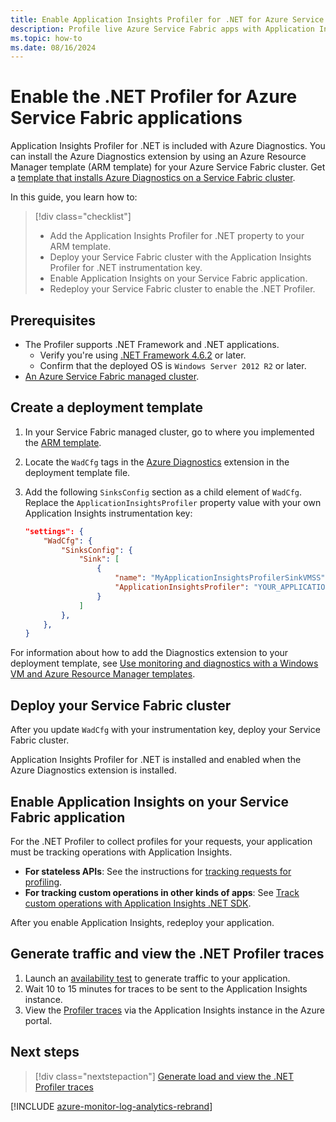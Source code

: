 ```yaml
---
title: Enable Application Insights Profiler for .NET for Azure Service Fabric applications
description: Profile live Azure Service Fabric apps with Application Insights.
ms.topic: how-to
ms.date: 08/16/2024
---
```


# Enable the .NET Profiler for Azure Service Fabric applications

Application Insights Profiler for .NET is included with Azure Diagnostics. You can install the Azure Diagnostics extension by using an Azure Resource Manager template (ARM template) for your Azure Service Fabric cluster. Get a [template that installs Azure Diagnostics on a Service Fabric cluster](https://github.com/Azure/azure-docs-json-samples/blob/master/application-insights/ServiceFabricCluster.json).

In this guide, you learn how to:
> [!div class="checklist"]
> - Add the Application Insights Profiler for .NET property to your ARM template.
> - Deploy your Service Fabric cluster with the Application Insights Profiler for .NET instrumentation key.
> - Enable Application Insights on your Service Fabric application.
> - Redeploy your Service Fabric cluster to enable the .NET Profiler.

## Prerequisites

- The Profiler supports .NET Framework and .NET applications.
  - Verify you're using [.NET Framework 4.6.2](/dotnet/framework/migration-guide/how-to-determine-which-versions-are-installed) or later. 
  - Confirm that the deployed OS is `Windows Server 2012 R2` or later. 
- [An Azure Service Fabric managed cluster](/azure/service-fabric/quickstart-managed-cluster-portal).

## Create a deployment template

1. In your Service Fabric managed cluster, go to where you implemented the [ARM template](https://github.com/Azure/azure-docs-json-samples/blob/master/application-insights/ServiceFabricCluster.json).

1. Locate the `WadCfg` tags in the [Azure Diagnostics](../agents/diagnostics-extension-overview.md) extension in the deployment template file.

1. Add the following `SinksConfig` section as a child element of `WadCfg`. Replace the `ApplicationInsightsProfiler` property value with your own Application Insights instrumentation key:
    
      ```json
      "settings": {
          "WadCfg": {
              "SinksConfig": {
                  "Sink": [
                      {
                          "name": "MyApplicationInsightsProfilerSinkVMSS",
                          "ApplicationInsightsProfiler": "YOUR_APPLICATION_INSIGHTS_INSTRUMENTATION_KEY"
                      }
                  ]
              },
          },
      }  
      ```

  For information about how to add the Diagnostics extension to your deployment template, see [Use monitoring and diagnostics with a Windows VM and Azure Resource Manager templates](/azure/virtual-machines/extensions/diagnostics-template).

## Deploy your Service Fabric cluster

After you update `WadCfg` with your instrumentation key, deploy your Service Fabric cluster.

Application Insights Profiler for .NET is installed and enabled when the Azure Diagnostics extension is installed.

## Enable Application Insights on your Service Fabric application

For the .NET Profiler to collect profiles for your requests, your application must be tracking operations with Application Insights.

- **For stateless APIs**: See the instructions for [tracking requests for profiling](./profiler-trackrequests.md).
- **For tracking custom operations in other kinds of apps**: See [Track custom operations with Application Insights .NET SDK](../app/custom-operations-tracking.md).

After you enable Application Insights, redeploy your application.

## Generate traffic and view the .NET Profiler traces

1. Launch an [availability test](/previous-versions/azure/azure-monitor/app/monitor-web-app-availability) to generate traffic to your application.
1. Wait 10 to 15 minutes for traces to be sent to the Application Insights instance.
1. View the [Profiler traces](./profiler-overview.md) via the Application Insights instance in the Azure portal.

## Next steps

> [!div class="nextstepaction"]
> [Generate load and view the .NET Profiler traces](./profiler-data.md)

[!INCLUDE [azure-monitor-log-analytics-rebrand](~/reusable-content/ce-skilling/azure/includes/azure-monitor-instrumentation-key-deprecation.md)]
